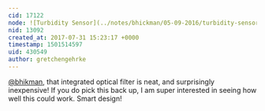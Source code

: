 ```yaml
---
cid: 17122
node: ![Turbidity Sensor](../notes/bhickman/05-09-2016/turbidity-sensor)
nid: 13092
created_at: 2017-07-31 15:23:17 +0000
timestamp: 1501514597
uid: 430549
author: gretchengehrke
---
```


[@bhikman](/profile/bhikman), that integrated optical filter is neat, and surprisingly inexpensive! If you do pick this back up, I am super interested in seeing how well this could work. Smart design! 
